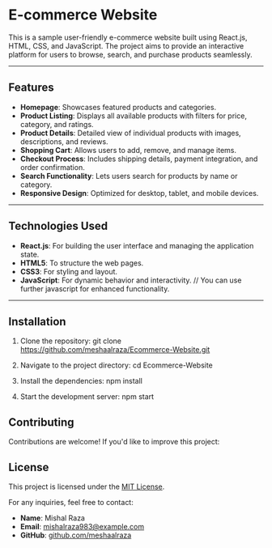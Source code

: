 # E-commerce Website

This is a sample user-friendly e-commerce website built using React.js, HTML, CSS, and JavaScript. The project aims to provide an interactive platform for users to browse, search, and purchase products seamlessly.

---

## Features

- **Homepage**: Showcases featured products and categories.
- **Product Listing**: Displays all available products with filters for price, category, and ratings.
- **Product Details**: Detailed view of individual products with images, descriptions, and reviews.
- **Shopping Cart**: Allows users to add, remove, and manage items.
- **Checkout Process**: Includes shipping details, payment integration, and order confirmation.
- **Search Functionality**: Lets users search for products by name or category.
- **Responsive Design**: Optimized for desktop, tablet, and mobile devices.

---

## Technologies Used

- **React.js**: For building the user interface and managing the application state.
- **HTML5**: To structure the web pages.
- **CSS3**: For styling and layout.
- **JavaScript**: For dynamic behavior and interactivity. // You can use further javascript for enhanced functionality.

---

## Installation

1. Clone the repository:
   git clone https://github.com/meshaalraza/Ecommerce-Website.git

2. Navigate to the project directory:
   cd Ecommerce-Website

3. Install the dependencies:
   npm install

4. Start the development server:
   npm start


## Contributing

Contributions are welcome! If you'd like to improve this project:

## License

This project is licensed under the [MIT License](LICENSE).


For any inquiries, feel free to contact:

- **Name**: Mishal Raza
- **Email**: mishalraza983@example.com
- **GitHub**: [github.com/meshaalraza](https://github.com/meshaalraza)
